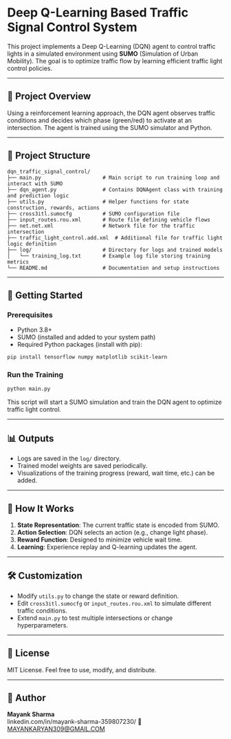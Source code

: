 
# Deep Q-Learning Based Traffic Signal Control System

This project implements a Deep Q-Learning (DQN) agent to control traffic lights in a simulated environment using **SUMO** (Simulation of Urban Mobility). The goal is to optimize traffic flow by learning efficient traffic light control policies.

---

## 🧠 Project Overview

Using a reinforcement learning approach, the DQN agent observes traffic conditions and decides which phase (green/red) to activate at an intersection. The agent is trained using the SUMO simulator and Python.

---

## 📁 Project Structure

```
dqn_traffic_signal_control/
├── main.py                    # Main script to run training loop and interact with SUMO
├── dqn_agent.py               # Contains DQNAgent class with training and prediction logic
├── utils.py                   # Helper functions for state construction, rewards, actions
├── cross3itl.sumocfg          # SUMO configuration file
├── input_routes.rou.xml       # Route file defining vehicle flows
├── net.net.xml                # Network file for the traffic intersection
├── traffic_light_control.add.xml  # Additional file for traffic light logic definition
├── log/                       # Directory for logs and trained models
│   └── training_log.txt       # Example log file storing training metrics
└── README.md                  # Documentation and setup instructions
```

---

## 🚀 Getting Started

### Prerequisites

- Python 3.8+
- SUMO (installed and added to your system path)
- Required Python packages (install with pip):

```bash
pip install tensorflow numpy matplotlib scikit-learn
```

### Run the Training

```bash
python main.py
```

This script will start a SUMO simulation and train the DQN agent to optimize traffic light control.

---

## 📊 Outputs

- Logs are saved in the `log/` directory.
- Trained model weights are saved periodically.
- Visualizations of the training progress (reward, wait time, etc.) can be added.

---

## 🤖 How It Works

1. **State Representation**: The current traffic state is encoded from SUMO.
2. **Action Selection**: DQN selects an action (e.g., change light phase).
3. **Reward Function**: Designed to minimize vehicle wait time.
4. **Learning**: Experience replay and Q-learning updates the agent.

---

## 🛠️ Customization

- Modify `utils.py` to change the state or reward definition.
- Edit `cross3itl.sumocfg` or `input_routes.rou.xml` to simulate different traffic conditions.
- Extend `main.py` to test multiple intersections or change hyperparameters.

---

## 🧾 License

MIT License. Feel free to use, modify, and distribute.

---

## 👤 Author

**Mayank Sharma**  
linkedin.com/in/mayank-sharma-359807230/
📧 MAYANKARYAN309@GMAIL.COM



